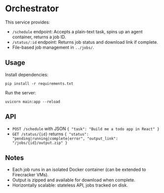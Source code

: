 # Orchestrator

This service provides:
- `/schedule` endpoint: Accepts a plain-text task, spins up an agent container, returns a job ID.
- `/status/:id` endpoint: Returns job status and download link if complete.
- File-based job management in `../jobs/`.

## Usage

Install dependencies:
```
pip install -r requirements.txt
```

Run the server:
```
uvicorn main:app --reload
```

## API

- `POST /schedule` with JSON `{ "task": "Build me a todo app in React" }`
- `GET /status/{id}` returns `{ "status": "pending|running|complete|error", "output_link": "/jobs/{id}/output.zip" }`

## Notes
- Each job runs in an isolated Docker container (can be extended to Firecracker VMs).
- Output is zipped and available for download when complete.
- Horizontally scalable: stateless API, jobs tracked on disk. 
